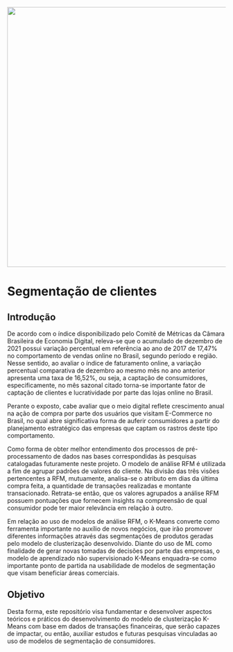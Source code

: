 

<p align="center">
  <img width="600" height="600" src="[https://simpleads.com.br/wp-content/uploads/2018/05/191576-segmentacao-de-mercado-conheca-3-grandes-conceitos-do-marketing-1.jpg](https://www.jornalismo.ufv.br/cinecom/wp-content/uploads/2021/06/reality-show.jpg)">
</p>

# Segmentação de clientes

## Introdução
De acordo com o índice disponibilizado pelo Comitê de Métricas da Câmara Brasileira de Economia Digital, releva-se que o acumulado de dezembro de 2021 possui variação percentual em referência ao ano de 2017 de 17,47% no comportamento de vendas online no Brasil, segundo período e região. Nesse sentido, ao avaliar o índice de faturamento online, a variação percentual comparativa de dezembro ao mesmo mês no ano anterior apresenta uma taxa de 16,52%, ou seja, a captação de consumidores, especificamente, no mês sazonal citado torna-se importante fator de captação de clientes e lucratividade por parte das lojas online no Brasil.

Perante o exposto, cabe avaliar que o meio digital reflete crescimento anual na ação de compra por parte dos usuários que visitam E-Commerce no Brasil, no qual abre significativa forma de auferir consumidores a partir do planejamento estratégico das empresas que captam os rastros deste tipo comportamento.

Como forma de obter melhor entendimento dos processos de pré-processamento de dados nas bases correspondidas às pesquisas catalogadas futuramente neste projeto. O modelo de análise RFM é utilizada a fim de agrupar padrões de valores do cliente. Na divisão das três visões pertencentes a RFM, mutuamente, analisa-se o atributo em dias da última compra feita, a quantidade de transações realizadas e montante transacionado. Retrata-se então, que os valores agrupados a análise RFM possuem pontuações que fornecem insights na compreensão de qual consumidor pode ter maior relevância em relação à outro.

Em relação ao uso de modelos de análise RFM, o K-Means converte como ferramenta importante no auxílio de novos negócios, que irão promover diferentes informações através das segmentações de produtos geradas pelo modelo de clusterização desenvolvido. Diante do uso de ML como finalidade de gerar novas tomadas de decisões por parte das empresas, o modelo de aprendizado não supervisionado K-Means enquadra-se como importante ponto de partida na usabilidade de modelos de segmentação que visam beneficiar áreas comerciais. 

## Objetivo

Desta forma, este repositório visa fundamentar e desenvolver aspectos teóricos e práticos do desenvolvimento do modelo de clusterização K-Means com base em dados de transações financeiras, que serão capazes de impactar, ou então, auxiliar estudos e futuras pesquisas vinculadas ao uso de modelos de segmentação de consumidores.
